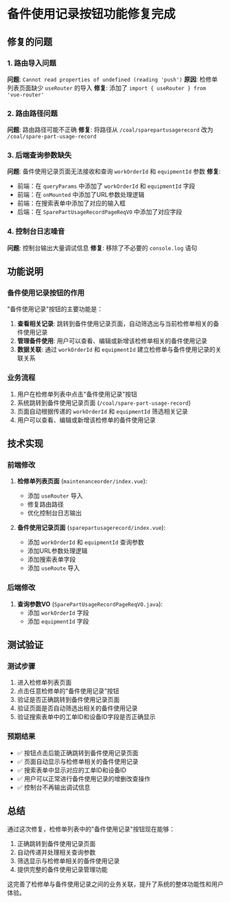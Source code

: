 # 备件使用记录按钮功能修复完成

## 修复的问题

### 1. 路由导入问题
**问题**: `Cannot read properties of undefined (reading 'push')`
**原因**: 检修单列表页面缺少 `useRouter` 的导入
**修复**: 添加了 `import { useRouter } from 'vue-router'`

### 2. 路由路径问题
**问题**: 路由路径可能不正确
**修复**: 将路径从 `/coal/sparepartusagerecord` 改为 `/coal/spare-part-usage-record`

### 3. 后端查询参数缺失
**问题**: 备件使用记录页面无法接收和查询 `workOrderId` 和 `equipmentId` 参数
**修复**: 
- 前端：在 `queryParams` 中添加了 `workOrderId` 和 `equipmentId` 字段
- 前端：在 `onMounted` 中添加了URL参数处理逻辑
- 前端：在搜索表单中添加了对应的输入框
- 后端：在 `SparePartUsageRecordPageReqVO` 中添加了对应字段

### 4. 控制台日志噪音
**问题**: 控制台输出大量调试信息
**修复**: 移除了不必要的 `console.log` 语句

## 功能说明

### 备件使用记录按钮的作用
"备件使用记录"按钮的主要功能是：

1. **查看相关记录**: 跳转到备件使用记录页面，自动筛选出与当前检修单相关的备件使用记录
2. **管理备件使用**: 用户可以查看、编辑或新增该检修单相关的备件使用记录
3. **数据关联**: 通过 `workOrderId` 和 `equipmentId` 建立检修单与备件使用记录的关联关系

### 业务流程
1. 用户在检修单列表中点击"备件使用记录"按钮
2. 系统跳转到备件使用记录页面 (`/coal/spare-part-usage-record`)
3. 页面自动根据传递的 `workOrderId` 和 `equipmentId` 筛选相关记录
4. 用户可以查看、编辑或新增该检修单的备件使用记录

## 技术实现

### 前端修改
1. **检修单列表页面** (`maintenanceorder/index.vue`):
   - 添加 `useRouter` 导入
   - 修复路由路径
   - 优化控制台日志输出

2. **备件使用记录页面** (`sparepartusagerecord/index.vue`):
   - 添加 `workOrderId` 和 `equipmentId` 查询参数
   - 添加URL参数处理逻辑
   - 添加搜索表单字段
   - 添加 `useRoute` 导入

### 后端修改
1. **查询参数VO** (`SparePartUsageRecordPageReqVO.java`):
   - 添加 `workOrderId` 字段
   - 添加 `equipmentId` 字段

## 测试验证

### 测试步骤
1. 进入检修单列表页面
2. 点击任意检修单的"备件使用记录"按钮
3. 验证是否正确跳转到备件使用记录页面
4. 验证页面是否自动筛选出相关的备件使用记录
5. 验证搜索表单中的工单ID和设备ID字段是否正确显示

### 预期结果
- ✅ 按钮点击后能正确跳转到备件使用记录页面
- ✅ 页面自动显示与检修单相关的备件使用记录
- ✅ 搜索表单中显示对应的工单ID和设备ID
- ✅ 用户可以正常进行备件使用记录的增删改查操作
- ✅ 控制台不再输出调试信息

## 总结

通过这次修复，检修单列表中的"备件使用记录"按钮现在能够：
1. 正确跳转到备件使用记录页面
2. 自动传递并处理相关查询参数
3. 筛选显示与检修单相关的备件使用记录
4. 提供完整的备件使用记录管理功能

这完善了检修单与备件使用记录之间的业务关联，提升了系统的整体功能性和用户体验。
